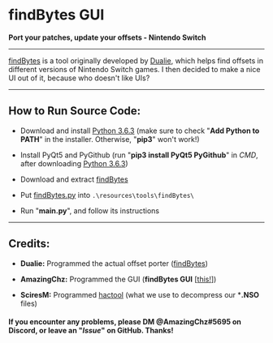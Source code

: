 # findBytes GUI
**Port your patches, update your offsets - Nintendo Switch**

---

[findBytes](https://gist.github.com/3096/ffd6d257f148aab0b74bfc50dfe43e80) is a tool originally developed by [Dualie](https://github.com/3096), which helps find offsets in different versions of Nintendo Switch games. I then decided to make a nice UI out of it, because who doesn't like UIs?

---

## How to Run Source Code:

  - Download and install [Python 3.6.3](https://www.python.org/downloads/release/python-363/) (make sure to check "**Add Python to PATH**" in the installer. Otherwise, "**pip3**" won't work!)

  - Install PyQt5 and PyGithub (run "**pip3 install PyQt5 PyGithub**" in *CMD*, after downloading [Python 3.6.3](https://www.python.org/downloads/release/python-363/))
  
  - Download and extract [findBytes](https://gist.github.com/3096/ffd6d257f148aab0b74bfc50dfe43e80)
  
  - Put [findBytes.py](https://gist.github.com/3096/ffd6d257f148aab0b74bfc50dfe43e80) into `.\resources\tools\findBytes\`
  
  - Run "**main.py**", and follow its instructions
  
---

## Credits:

  - **Dualie:** Programmed the actual offset porter ([findBytes](https://gist.github.com/3096/ffd6d257f148aab0b74bfc50dfe43e80))

  - **AmazingChz:** Programmed the GUI (**findBytes GUI** [[this!](https://github.com/AmazingChz/findBytes-GUI/releases/latest)])

  - **SciresM:** Programmed [hactool](https://github.com/SciresM/hactool/releases/latest) (what we use to decompress our ***.NSO** files)

#### If you encounter any problems, please DM **@AmazingChz#5695** on Discord, or leave an "*Issue*" on GitHub. Thanks!
